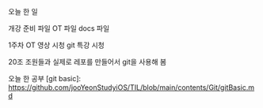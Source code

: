 오늘 한 일

개강 준비 파일 
OT 파일
docs 파일

1주차 OT 영상 시청
git 특강 시청

20조 조원들과 실제로 레포를 만들어서 git을 사용해 봄

오늘 한 공부
[git basic]: https://github.com/jooYeonStudyiOS/TIL/blob/main/contents/Git/gitBasic.md